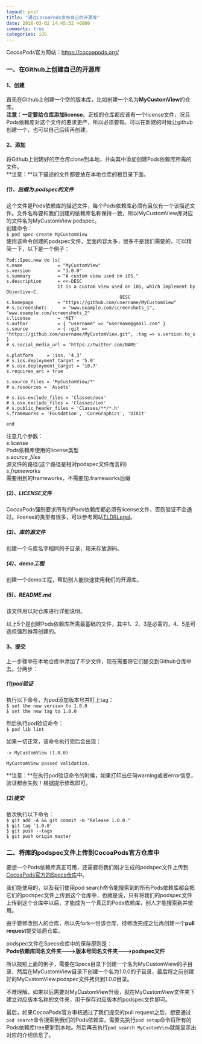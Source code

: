 ```yaml
---
layout: post
title: "通过CocoaPods发布自己的开源库"
date: 2016-03-02 14:45:32 +0800
comments: true
categories: iOS
---  
```


CocoaPods官方网站：<https://cocoapods.org/>  

### 一、在Github上创建自己的开源库  

#### 1、创建  
首先在Github上创建一个空的版本库，比如创建一个名为**MyCustomView**的仓库。  
**注意：**一定要给仓库添加**license**。正规的仓库都应该有一个license文件，况且Pods依赖库对这个文件的要求更严，所以必须要有。可以在新建的时候让github创建一个，也可以自己后续再创建。  

#### 2、添加  
将Github上创建好的空仓库clone到本地，并向其中添加创建Pods依赖库所需的文件。  
**注意：**以下描述的文件都要放在本地仓库的根目录下面。  
<!--more--> 
##### (1)、后缀为.podspec的文件  
这个文件是Pods依赖库的描述文件，每个Pods依赖库必须有且仅有一个该描述文件。文件名称要和我们创建的依赖库名称保持一致，所以MyCustomView库对应的文件名为MyCustomView.podspec。  
创建命令：  
`$ pod spec create MyCustomView`  
使用该命令创建的podspec文件，里面内容太多，很多不是我们需要的，可以精简一下，以下是一个例子：  
	
	Pod::Spec.new do |s|
	s.name             = "MyCustomView"
	s.version          = "1.0.0"
	s.summary          = "A custom view used on iOS."
	s.description      = <<-DESC
                       It is a custom view used on iOS, which implement by Objective-C.  
                                              DESC
	s.homepage         = "https://github.com/username/MyCustomView"  
	# s.screenshots      = "www.example.com/screenshots_1", "www.example.com/screenshots_2"  
	s.license          = 'MIT'  
	s.author           = { "username" => "username@gmail.com" }  
	s.source           = { :git => "https://github.com/username/MyCustomView.git", :tag => s.version.to_s }  
	# s.social_media_url = 'https://twitter.com/NAME'  
	
	s.platform     = :ios, '4.3'  
	# s.ios.deployment_target = '5.0'  
	# s.osx.deployment_target = '10.7'  
	s.requires_arc = true  
	
	s.source_files = 'MyCustomView/*'  
	# s.resources = 'Assets'  
	
	# s.ios.exclude_files = 'Classes/osx'  
	# s.osx.exclude_files = 'Classes/ios'  
	# s.public_header_files = 'Classes/**/*.h'  
	s.frameworks = 'Foundation', 'CoreGraphics', 'UIKit'  
	
	end

注意几个参数：  
*s.license*  
Pods依赖库使用的license类型  
*s.source_files*  
源文件的路径(这个路径是相对podspec文件而言的)  
*s.frameworks*  
需要用到的frameworks，不需要加.frameworks后缀  

##### (2)、LICENSE文件  
CocoaPods强制要求所有的Pods依赖库都必须有license文件，否则验证不会通过。license的类型有很多，可以参考网站[TLDRLegal](https://tldrlegal.com/)。  

##### (3)、库的源文件  
创建一个与库名字相同的子目录，用来存放源码。  

##### (4)、demo工程  
创建一个demo工程，帮助别人能快速使用我们的开源库。  

##### (5)、README.md  
该文件用以对仓库进行详细说明。  

以上5个是创建Pods依赖库所需最基础的文件，其中1、2、3是必需的，4、5是可选但强烈推荐创建的。  

#### 3、提交  
上一步骤中在本地仓库中添加了不少文件，现在需要将它们提交到Github仓库中去。分两步：  

##### (1)pod验证  
执行以下命令，为pod添加版本号并打上tag：   
`$ set the new version to 1.0.0`  
`$ set the new tag to 1.0.0`  

然后执行pod验证命令：  
`$ pod lib lint`  

如果一切正常，该命令执行完后会出现：  
	
	-> MyCustomView (1.0.0)  
	
	MyCustomView passed validation.

**注意：**在执行pod验证命令的时候，如果打印出任何warning或者error信息，验证都会失败！根据提示修改即可。  

##### (2)提交  
依次执行以下命令：  
`$ git add -A && git commit -m "Release 1.0.0."`  
`$ git tag '1.0.0'`  
`$ git push --tags`  
`$ git push origin master`  

### 二、将库的podspec文件上传到CocoaPods官方仓库中  
要想一个Pods依赖库真正可用，还需要将我们刚才生成的podspec文件上传到[CocoaPods官方的Specs仓库](https://github.com/CocoaPods/Specs)中。  

我们能使用的，以及我们使用pod search命令能搜索到的所有Pods依赖库都会把它们的podspec文件上传到这个仓库中，也就是说，只有将我们的podspec文件上传到这个仓库中以后，才能成为一个真正的Pods依赖库，别人才能搜索到并使用。  

由于要修改别人的仓库，所以先fork一份该仓库，待修改完成之后再创建一个**pull request**提交给原仓库。  

podspec文件在Specs仓库中的保存原则是：  
**Pods依赖库同名文件夹--->版本号同名文件夹--->podspec文件**  

所以按照上面的例子，需要在Specs目录下创建一个名为MyCustomView的子目录，然后在MyCustomView目录下创建一个名为1.0.0的子目录，最后将之前创建好的MyCustomView.podspec文件拷贝到1.0.0目录。  

不难理解，如果以后需要对MyCustomView升级，就在MyCustomView文件夹下建立对应版本名称的文件夹，用于保存对应版本的podspec文件即可。  

最后，如果CocoaPods官方审核通过了我们提交的pull request之后，想要通过`pod search`命令搜索到我们的Pods依赖库，需要先执行`pod setup`命令将所有的Pods依赖库tree更新到本地。然后再去执行`pod search MyCustomView`就能显示出对应的介绍信息了。